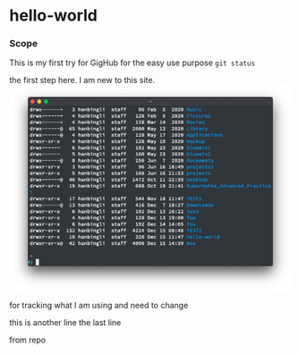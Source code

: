 # hello-world
### Scope
This is my first try for GigHub
for the easy use
purpose `git status`



the first step here.
I am new to this site.
![screenshot](test1/image.png)

for tracking what I am using
and need to change 


this is another line
the last line


from repo
